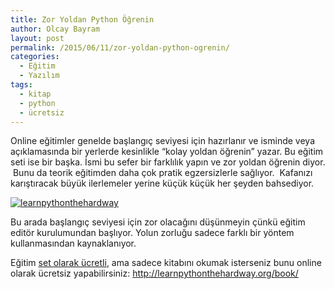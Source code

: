 ```yaml
---
title: Zor Yoldan Python Öğrenin
author: Olcay Bayram
layout: post
permalink: /2015/06/11/zor-yoldan-python-ogrenin/
categories:
  - Eğitim
  - Yazılım
tags:
  - kitap
  - python
  - ücretsiz
---
```

Online eğitimler genelde başlangıç seviyesi için hazırlanır ve isminde veya açıklamasında bir yerlerde kesinlikle &#8220;kolay yoldan öğrenin&#8221; yazar. Bu eğitim seti ise bir başka. İsmi bu sefer bir farklılık yapın ve zor yoldan öğrenin diyor.  Bunu da teorik eğitimden daha çok pratik egzersizlerle sağlıyor.  Kafanızı karıştıracak büyük ilerlemeler yerine küçük küçük her şeyden bahsediyor.

[<img class="aligncenter size-full wp-image-206" src="http://i2.wp.com/otomatikmuhendis.com/wp-content/uploads/2015/06/learnpythonthehardway.png?fit=513%2C119" alt="learnpythonthehardway" srcset="http://i2.wp.com/otomatikmuhendis.com/wp-content/uploads/2015/06/learnpythonthehardway.png?resize=300%2C70 300w, http://i2.wp.com/otomatikmuhendis.com/wp-content/uploads/2015/06/learnpythonthehardway.png?w=513 513w" sizes="(max-width: 513px) 100vw, 513px" data-recalc-dims="1" />][1]

Bu arada başlangıç seviyesi için zor olacağını düşünmeyin çünkü eğitim editör kurulumundan başlıyor. Yolun zorluğu sadece farklı bir yöntem kullanmasından kaynaklanıyor.

Eğitim [set olarak ücretli][2], ama sadece kitabını okumak isterseniz bunu online olarak ücretsiz yapabilirsiniz: <http://learnpythonthehardway.org/book/>

 [1]: http://learnpythonthehardway.org/book/
 [2]: http://learnpythonthehardway.org/